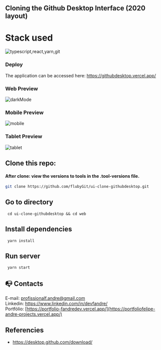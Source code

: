 ## Cloning the Github Desktop Interface (2020 layout)

# Stack used

<img src="https://skillicons.dev/icons?i=typescript,react,yarn,git&theme=dark" alt="typescript,react,yarn,git" />

### Deploy

The application can be accessed here: https://githubdesktop.vercel.app/

### Web Preview

![darkMode](https://user-images.githubusercontent.com/49297012/95034002-7dc73380-0696-11eb-9b45-20d15e34b539.png)

### Mobile Preview

![mobile](https://user-images.githubusercontent.com/49297012/95033897-1f01ba00-0696-11eb-997a-39acedf8aee6.png)

### Tablet Preview

![tablet](https://user-images.githubusercontent.com/49297012/95034038-9e8f8900-0696-11eb-980c-1d9c269e0fde.png)


## Clone this repo:

#### After clone: view the versions to tools in the .tool-versions file.


```sh
git clone https://github.com/flubyGit/ui-clone-githubdesktop.git
```

## Go to directory

```
 cd ui-clone-githubdesktop && cd web
```

## Install dependencies

```
 yarn install
```

## Run server

```
 yarn start
```

## :mailbox_with_no_mail: Contacts

E-mail: profissionalf.andre@gmail.com<br>
Linkedin: https://www.linkedin.com/in/devfandre/<br>
Portfólio: [https://portfolio-fandredev.vercel.app/](https://portfoliofelipe-andre-projects.vercel.app/)

## Referencies

- https://desktop.github.com/download/
